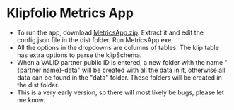 Klipfolio Metrics App
===================
- To run the app, download [MetricsApp.zip](MetricsApp.zip?raw=true). Extract it and edit the config.json file in the dist folder. Run MetricsApp.exe.
- All the options in the dropdowns are columns of tables. The klip table has extra options to parse the klipSchema.
- When a VALID partner public ID is entered, a new folder with the name "{partner name}-data" will be created with all the data in it, otherwise all data can be found in the "data" folder. These folders will be created in the dist folder.
- This is a very early version, so there will most likely be bugs, please let me know.